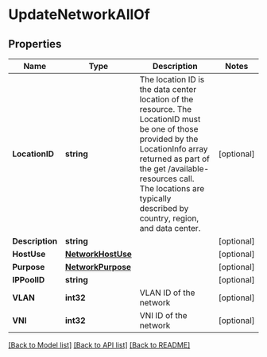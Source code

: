 # UpdateNetworkAllOf

## Properties

Name | Type | Description | Notes
------------ | ------------- | ------------- | -------------
**LocationID** | **string** | The location ID is the data center location of the resource.  The LocationID must be one of those provided by the LocationInfo array returned as part of the get /available-resources call.  The locations are typically described by country, region, and data center. | [optional] 
**Description** | **string** |  | [optional] 
**HostUse** | [**NetworkHostUse**](NetworkHostUse.md) |  | [optional] 
**Purpose** | [**NetworkPurpose**](NetworkPurpose.md) |  | [optional] 
**IPPoolID** | **string** |  | [optional] 
**VLAN** | **int32** | VLAN ID of the network | [optional] 
**VNI** | **int32** | VNI ID of the network | [optional] 

[[Back to Model list]](../README.md#documentation-for-models) [[Back to API list]](../README.md#documentation-for-api-endpoints) [[Back to README]](../README.md)


